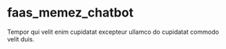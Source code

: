 # faas_memez_chatbot
Tempor qui velit enim cupidatat excepteur ullamco do cupidatat commodo velit duis.

